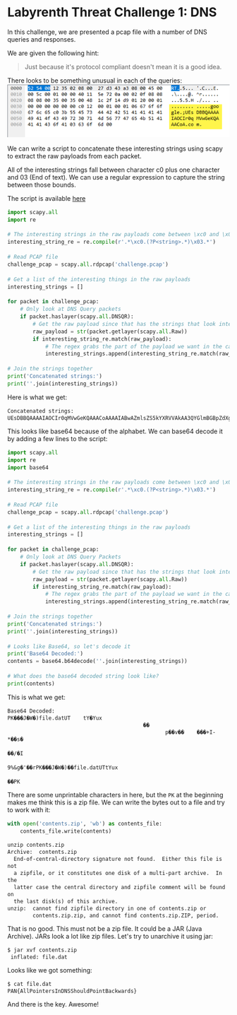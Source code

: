 # Labyrenth Threat Challenge 1: DNS
In this challenge, we are presented a pcap file with a number of DNS queries and responses.

We are given the following hint:
> Just because it's protocol compliant doesn't mean it is a good idea.

There looks to be something unusual in each of the queries:
![Interesting Strings in DNS](https://github.com/AttackZero/ctf_writeups/blob/master/labyrenth_2017/images/threat1_packets.png)

We can write a script to concatenate these interesting strings using scapy to extract the raw payloads from
each packet.

All of the interesting strings fall between character c0 plus one character and 03 (End of text).  We
can use a regular expression to capture the string between those bounds.

The script is available [here](https://github.com/AttackZero/ctf_writeups/blob/master/labyrenth_2017/code/threat1.py)

```python
import scapy.all
import re

# The interesting strings in the raw payloads come between \xc0 and \x03
interesting_string_re = re.compile(r'.*\xc0.(?P<string>.*)\x03.*')

# Read PCAP file
challenge_pcap = scapy.all.rdpcap('challenge.pcap')

# Get a list of the interesting things in the raw payloads
interesting_strings = []

for packet in challenge_pcap:
    # Only look at DNS Query packets
    if packet.haslayer(scapy.all.DNSQR):
        # Get the raw payload since that has the strings that look interesting
        raw_payload = str(packet.getlayer(scapy.all.Raw))
        if interesting_string_re.match(raw_payload):
            # The regex grabs the part of the payload we want in the capture group called string
            interesting_strings.append(interesting_string_re.match(raw_payload).groupdict()['string'])

# Join the strings together
print('Concatenated strings:')
print(''.join(interesting_strings))
```

Here is what we get:
```
Concatenated strings:
UEsDBBQAAAAIAOCIr0qMVwGeKQAAACoAAAAIABwAZmlsZS5kYXRVVAkAA3QYGlmBGBpZdXgLAAEE6AMAAAToAwAAC3D0q3bMyQnIz8wrSS0q9sxz8QsOzsgvzUkBCzklJmeXJxalFNdyAQBQSwECHgMUAAAACADgiK9KjFcBnikAAAAqAAAACAAYAAAAAAABAAAAtIEAAAAAZmlsZS5kYXRVVAUAA3QYGll1eAsAAQToAwAABOgDAABQSwUGAAAA
```

This looks like base64 because of the alphabet.  We can base64 decode it by adding a few lines to the script:
```python
import scapy.all
import re
import base64

# The interesting strings in the raw payloads come between \xc0 and \x03
interesting_string_re = re.compile(r'.*\xc0.(?P<string>.*)\x03.*')

# Read PCAP file
challenge_pcap = scapy.all.rdpcap('challenge.pcap')

# Get a list of the interesting things in the raw payloads
interesting_strings = []

for packet in challenge_pcap:
    # Only look at DNS Query Packets
    if packet.haslayer(scapy.all.DNSQR):
        # Get the raw payload since that has the strings that look interesting
        raw_payload = str(packet.getlayer(scapy.all.Raw))
        if interesting_string_re.match(raw_payload):
            # The regex grabs the part of the payload we want in the capture group called string
            interesting_strings.append(interesting_string_re.match(raw_payload).groupdict()['string'])

# Join the strings together
print('Concatenated strings:')
print(''.join(interesting_strings))

# Looks like Base64, so let's decode it
print('Base64 Decoded:')
contents = base64.b64decode(''.join(interesting_strings))

# What does the base64 decoded string look like?
print(contents)
```

This is what we get:
```
Base64 Decoded:
PK���J�W�)file.datUT	tY�Yux
                                           ��
                                                  p��v��	���+I-*��s�
                                                                           ��/�I
                                                                                 9%&g�'��rPK���J�W�)��file.datUTtYux
                                                                                                                                 ��PK
```
There are some unprintable characters in here, but the ```PK``` at the beginning makes me think this is a zip file.
We can write the bytes out to a file and try to work with it:
```python
with open('contents.zip', 'wb') as contents_file:
    contents_file.write(contents)
```

```
unzip contents.zip
Archive:  contents.zip
  End-of-central-directory signature not found.  Either this file is not
  a zipfile, or it constitutes one disk of a multi-part archive.  In the
  latter case the central directory and zipfile comment will be found on
  the last disk(s) of this archive.
unzip:  cannot find zipfile directory in one of contents.zip or
        contents.zip.zip, and cannot find contents.zip.ZIP, period.
```
That is no good.  This must not be a zip file.  It could be a JAR (Java Archive).  JARs look a lot like
zip files.  Let's try to unarchive it using jar:
```
$ jar xvf contents.zip
 inflated: file.dat
```
Looks like we got something:
```
$ cat file.dat
PAN{AllPointersInDNSShouldPointBackwards}
```
And there is the key.  Awesome!
